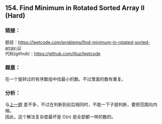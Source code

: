 ## 154. Find Minimum in Rotated Sorted Array II (Hard)

### **链接**：
题目：https://leetcode.com/problems/find-minimum-in-rotated-sorted-array-ii/  
代码(github)：https://github.com/illuz/leetcode

### **题意**：
在一个旋转过的有序数组中找最小的数。不过里面的数有重复。

### **分析**：

与[上一题](https://github.com/illuz/leetcode/tree/master/solutions/153.Find_Minimum_in_Rotated_Sorted_Array) 差不多，不过在判断到前后相同时，不能一下子就判断，要把范围向内缩。  
因此，这个解法复杂度最坏是 O(n) 是全部都一样的数的。
